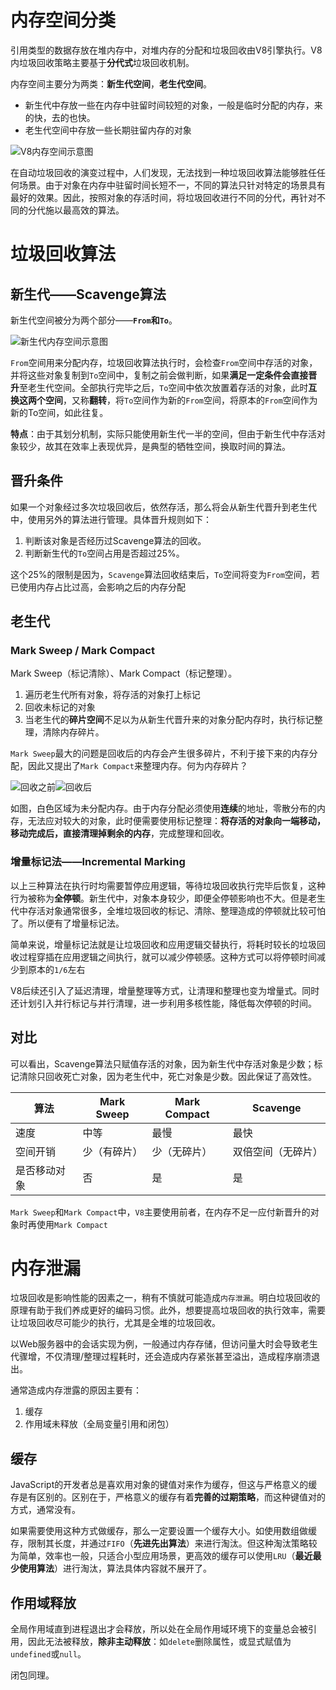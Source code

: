 # 内存空间分类

引用类型的数据存放在堆内存中，对堆内存的分配和垃圾回收由V8引擎执行。V8内垃圾回收策略主要基于**分代式**垃圾回收机制。

内存空间主要分为两类：**新生代空间**，**老生代空间**。

- 新生代中存放一些在内存中驻留时间较短的对象，一般是临时分配的内存，来的快，去的也快。
- 老生代空间中存放一些长期驻留内存的对象

![V8内存空间示意图](http://47.98.159.95/my_blog/week07/2.jpg)

在自动垃圾回收的演变过程中，人们发现，无法找到一种垃圾回收算法能够胜任任何场景。由于对象在内存中驻留时间长短不一，不同的算法只针对特定的场景具有最好的效果。因此，按照对象的存活时间，将垃圾回收进行不同的分代，再针对不同的分代施以最高效的算法。

# 垃圾回收算法

## 新生代——Scavenge算法

新生代空间被分为两个部分——**`From`和`To`**。

![新生代内存空间示意图](http://47.98.159.95/my_blog/week07/3.jpg)

`From`空间用来分配内存，垃圾回收算法执行时，会检查`From`空间中存活的对象，并将这些对象复制到`To`空间中，复制之前会做判断，如果**满足一定条件会直接晋升**至老生代空间。全部执行完毕之后，`To`空间中依次放置着存活的对象，此时**互换这两个空间**，又称**翻转**，将`To`空间作为新的`From`空间，将原本的`From`空间作为新的To空间，如此往复。

**特点**：由于其划分机制，实际只能使用新生代一半的空间，但由于新生代中存活对象较少，故其在效率上表现优异，是典型的牺牲空间，换取时间的算法。

## 晋升条件

如果一个对象经过多次垃圾回收后，依然存活，那么将会从新生代晋升到老生代中，使用另外的算法进行管理。具体晋升规则如下：

1. 判断该对象是否经历过Scavenge算法的回收。
2. 判断新生代的`To`空间占用是否超过25%。

这个25%的限制是因为，`Scavenge`算法回收结束后，`To`空间将变为`From`空间，若已使用内存占比过高，会影响之后的内存分配

## 老生代

### Mark Sweep / Mark Compact

Mark Sweep（标记清除）、Mark Compact（标记整理）。

1. 遍历老生代所有对象，将存活的对象打上标记
2. 回收未标记的对象
3. 当老生代的**碎片空间**不足以为从新生代晋升来的对象分配内存时，执行标记整理，清除内存碎片。

`Mark Sweep`最大的问题是回收后的内存会产生很多碎片，不利于接下来的内存分配，因此又提出了`Mark Compact`来整理内存。何为内存碎片？

![回收之前](http://47.98.159.95/my_blog/week07/4.jpg)![回收后](http://47.98.159.95/my_blog/week07/5.jpg)

如图，白色区域为未分配内存。由于内存分配必须使用**连续**的地址，零散分布的内存，无法应对较大的对象，此时便需要使用标记整理：**将存活的对象向一端移动，移动完成后，直接清理掉剩余的内存**，完成整理和回收。

### 增量标记法——Incremental Marking

以上三种算法在执行时均需要暂停应用逻辑，等待垃圾回收执行完毕后恢复，这种行为被称为**全停顿**。新生代中，对象本身较少，即便全停顿影响也不大。但是老生代中存活对象通常很多，全堆垃圾回收的标记、清除、整理造成的停顿就比较可怕了。所以便有了增量标记法。

简单来说，增量标记法就是让垃圾回收和应用逻辑交替执行，将耗时较长的垃圾回收过程穿插在应用逻辑之间执行，就可以减少停顿感。这种方式可以将停顿时间减少到原本的`1/6`左右

V8后续还引入了延迟清理，增量整理等方式，让清理和整理也变为增量式。同时还计划引入并行标记与并行清理，进一步利用多核性能，降低每次停顿的时间。

## 对比

可以看出，Scavenge算法只赋值存活的对象，因为新生代中存活对象是少数；标记清除只回收死亡对象，因为老生代中，死亡对象是少数。因此保证了高效性。

| 算法         | Mark Sweep   | Mark Compact | Scavenge           |
| ------------ | ------------ | ------------ | ------------------ |
| 速度         | 中等         | 最慢         | 最快               |
| 空间开销     | 少（有碎片） | 少（无碎片） | 双倍空间（无碎片） |
| 是否移动对象 | 否           | 是           | 是                 |

`Mark Sweep`和`Mark Compact`中，`V8`主要使用前者，在内存不足一应付新晋升的对象时再使用`Mark Compact`

# 内存泄漏

垃圾回收是影响性能的因素之一，稍有不慎就可能造成`内存泄漏`。明白垃圾回收的原理有助于我们养成更好的编码习惯。此外，想要提高垃圾回收的执行效率，需要让垃圾回收尽可能少的执行，尤其是全堆的垃圾回收。

以Web服务器中的会话实现为例，一般通过内存存储，但访问量大时会导致老生代骤增，不仅清理/整理过程耗时，还会造成内存紧张甚至溢出，造成程序崩溃退出。

通常造成内存泄露的原因主要有：

1. 缓存
2. 作用域未释放（全局变量引用和闭包）

## 缓存

JavaScript的开发者总是喜欢用对象的键值对来作为缓存，但这与严格意义的缓存是有区别的。区别在于，严格意义的缓存有着**完善的过期策略**，而这种键值对的方式，通常没有。

如果需要使用这种方式做缓存，那么一定要设置一个缓存大小。如使用数组做缓存，限制其长度，并通过`FIFO`（**先进先出算法**）来进行淘汰。但这种淘汰策略较为简单，效率也一般，只适合小型应用场景，更高效的缓存可以使用`LRU`（**最近最少使用算法**）进行淘汰，算法具体内容就不展开了。

## 作用域释放

全局作用域直到进程退出才会释放，所以处在全局作用域环境下的变量总会被引用，因此无法被释放，**除非主动释放**：如`delete`删除属性，或显式赋值为`undefined`或`null`。

闭包同理。


